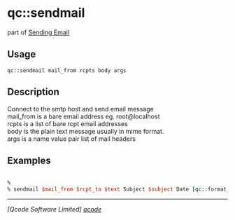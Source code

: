 qc::sendmail
============

part of [Sending Email](../qc/wiki/SendingEmail)

Usage
-----
`qc::sendmail mail_from rcpts body args`

Description
-----------
Connect to the smtp host and send email message<br/>mail_from is a bare email address eg. root@localhost<br/>rcpts is a list of bare rcpt email addresses<br/>body is the plain text message usually in mime format.<br/>args is a name value pair list of mail headers

Examples
--------
```tcl

% 
% sendmail $mail_from $rcpt_to $text Subject $subject Date [qc::format_timestamp_http now] MIME-Version 1.0 Content-Transfer-Encoding quoted-printable Content-Type &quot;text/plain; charset=utf-8&quot; From $from To $to

```

----------------------------------
*[Qcode Software Limited] [qcode]*

[qcode]: http://www.qcode.co.uk "Qcode Software"